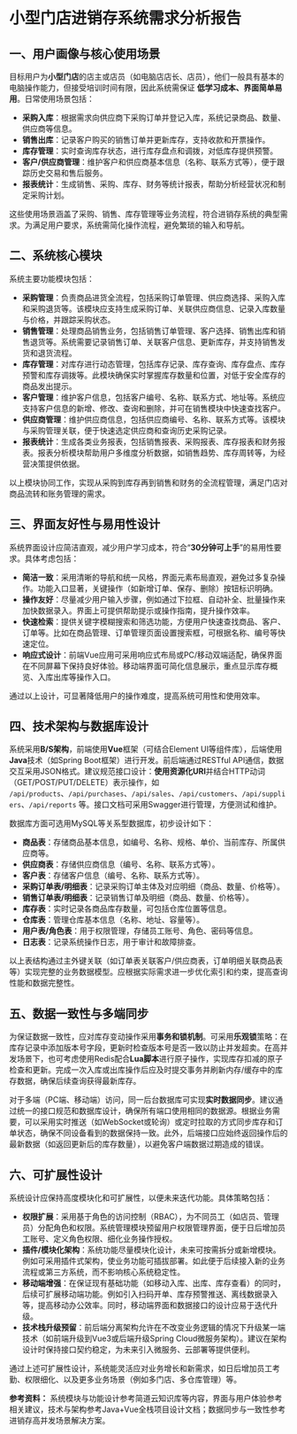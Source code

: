 # 小型门店进销存系统需求分析报告

## 一、用户画像与核心使用场景

目标用户为**小型门店**的店主或店员（如电脑店店长、店员），他们一般具有基本的电脑操作能力，但接受培训时间有限，因此系统需保证 **低学习成本、界面简单易用**。日常使用场景包括：

* **采购入库**：根据需求向供应商下采购订单并登记入库，系统记录商品、数量、供应商等信息。
* **销售出库**：记录客户购买的销售订单并更新库存，支持收款和开票操作。
* **库存管理**：实时查询库存状态，进行库存盘点和调拨，对低库存提供预警。
* **客户/供应商管理**：维护客户和供应商基本信息（名称、联系方式等），便于跟踪历史交易和售后服务。
* **报表统计**：生成销售、采购、库存、财务等统计报表，帮助分析经营状况和制定采购计划。

这些使用场景涵盖了采购、销售、库存管理等业务流程，符合进销存系统的典型需求。为满足用户要求，系统需简化操作流程，避免繁琐的输入和导航。

## 二、系统核心模块

系统主要功能模块包括：

* **采购管理**：负责商品进货全流程，包括采购订单管理、供应商选择、采购入库和采购退货等。该模块应支持生成采购订单、关联供应商信息、记录入库数量与价格，并跟踪采购状态。
* **销售管理**：处理商品销售业务，包括销售订单管理、客户选择、销售出库和销售退货等。系统需要记录销售订单、关联客户信息、更新库存，并支持销售发货和退货流程。
* **库存管理**：对库存进行动态管理，包括库存记录、库存查询、库存盘点、库存预警和库存调拨等。此模块确保实时掌握库存数量和位置，对低于安全库存的商品发出提示。
* **客户管理**：维护客户信息，包括客户编号、名称、联系方式、地址等。系统应支持客户信息的新增、修改、查询和删除，并可在销售模块中快速查找客户。
* **供应商管理**：维护供应商信息，包括供应商编号、名称、联系方式等。该模块与采购管理关联，便于快速选定供应商和查询历史采购记录。
* **报表统计**：生成各类业务报表，包括销售报表、采购报表、库存报表和财务报表。报表分析模块帮助用户多维度分析数据，如销售趋势、库存周转等，为经营决策提供依据。

以上模块协同工作，实现从采购到库存再到销售和财务的全流程管理，满足门店对商品流转和账务管理的需求。

## 三、界面友好性与易用性设计

系统界面设计应简洁直观，减少用户学习成本，符合“**30分钟可上手**”的易用性要求。具体考虑包括：

* **简洁一致**：采用清晰的导航和统一风格，界面元素布局直观，避免过多复杂操作。功能入口显著，关键操作（如新增订单、保存、删除）按钮标识明确。
* **操作友好**：尽量减少用户输入步骤，例如通过下拉框、自动补全、批量操作来加快数据录入。界面上可提供帮助提示或操作指南，提升操作效率。
* **快速检索**：提供关键字模糊搜索和筛选功能，方便用户快速查找商品、客户、订单等。比如在商品管理、订单管理页面设置搜索框，可根据名称、编号等快速定位。
* **响应式设计**：前端Vue应用可采用响应式布局或PC/移动双端适配，确保界面在不同屏幕下保持良好体验。移动端界面可简化信息展示，重点显示库存概览、入库出库等操作入口。

通过以上设计，可显著降低用户的操作难度，提高系统可用性和使用效率。

## 四、技术架构与数据库设计

系统采用**B/S架构**，前端使用**Vue**框架（可结合Element UI等组件库），后端使用**Java**技术（如Spring Boot框架）进行开发。前后端通过RESTful API通信，数据交互采用JSON格式。建议规范接口设计：**使用资源化URI**并结合HTTP动词（GET/POST/PUT/DELETE）表示操作，如 `/api/products`、`/api/purchases`、`/api/sales`、`/api/customers`、`/api/suppliers`、`/api/reports` 等。接口文档可采用Swagger进行管理，方便测试和维护。

数据库方面可选用MySQL等关系型数据库，初步设计如下：

* **商品表**：存储商品基本信息，如编号、名称、规格、单价、当前库存、所属供应商等。
* **供应商表**：存储供应商信息（编号、名称、联系方式等）。
* **客户表**：存储客户信息（编号、名称、联系方式等）。
* **采购订单表/明细表**：记录采购订单主体及对应明细（商品、数量、价格等）。
* **销售订单表/明细表**：记录销售订单及明细（商品、数量、价格等）。
* **库存表**：实时记录各商品库存数量，可包括仓库位置等信息。
* **仓库表**：管理仓库基本信息（名称、地址、容量等）。
* **用户表/角色表**：用于权限管理，存储员工账号、角色、密码等信息。
* **日志表**：记录系统操作日志，用于审计和故障排查。

以上表结构通过主外键关联（如订单表关联客户/供应商表，订单明细关联商品表等）实现完整的业务数据模型。应根据实际需求进一步优化索引和约束，提高查询性能和数据完整性。

## 五、数据一致性与多端同步

为保证数据一致性，应对库存变动操作采用**事务和锁机制**。可采用**乐观锁**策略：在库存记录中添加版本号字段，更新时检查版本号是否一致以防止并发超卖。在高并发场景下，也可考虑使用Redis配合**Lua脚本**进行原子操作，实现库存扣减的原子检查和更新。完成一次入库或出库操作后应及时提交事务并刷新内存/缓存中的库存数据，确保后续查询获得最新库存。

对于多端（PC端、移动端）访问，同一后台数据库可实现**实时数据同步**。建议通过统一的接口规范和数据库设计，确保所有端口使用相同的数据源。根据业务需要，可以采用实时推送（如WebSocket或轮询）或定时拉取的方式同步库存和订单状态，确保不同设备看到的数据保持一致。此外，后端接口应始终返回操作后的最新数据（如返回更新后的库存数量），以避免客户端数据过期造成的错误。

## 六、可扩展性设计

系统设计应保持高度模块化和可扩展性，以便未来迭代功能。具体策略包括：

* **权限扩展**：采用基于角色的访问控制（RBAC），为不同员工（如店员、管理员）分配角色和权限。系统管理模块预留用户权限管理界面，便于日后增加员工账号、定义角色权限、细化业务操作授权。
* **插件/模块化架构**：系统功能尽量模块化设计，未来可按需拆分或新增模块。例如可采用插件式架构，使业务功能可插拔部署。如此便于后续接入新的业务流程或第三方系统，而不影响核心系统稳定性。
* **移动端增强**：在保证现有基础功能（如移动入库、出库、库存查看）的同时，后续可扩展移动端功能。例如引入扫码开单、库存预警推送、离线数据录入等，提高移动办公效率。同时，移动端界面和数据接口的设计应易于迭代升级。
* **技术栈升级预留**：前后端分离架构允许在不改变业务逻辑的情况下升级某一端技术（如前端升级到Vue3或后端升级Spring Cloud微服务架构）。建议在架构设计时保持接口契约稳定，为未来引入微服务、云部署等提供便利。

通过上述可扩展性设计，系统能灵活应对业务增长和新需求，如日后增加员工考勤、权限细化、以及更多业务场景（例如多门店、多仓库管理）等。

**参考资料：** 系统模块与功能设计参考简道云知识库等内容，界面与用户体验参考相关建议，技术与架构参考Java+Vue全栈项目设计文档；数据同步与一致性参考进销存高并发场景解决方案。
